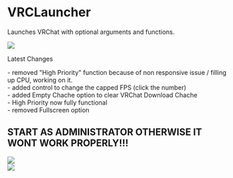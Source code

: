 <!DOCTYPE html>
<html>
   <head>
   </head>
   <body>
   <h1>VRCLauncher</h1>
   <p>Launches VRChat with optional arguments and functions.</p>
   <img src="https://user-images.githubusercontent.com/105979511/198814951-931725aa-9d88-4026-939d-fa8024ecc18b.png"></img>
   <p>Latest Changes</p>
   <p>
   - removed "High Priority" function because of non responsive issue / filling up CPU, working on it.<br/>
   - added control to change the capped FPS (click the number)<br/>
   - added Empty Chache option to clear VRChat Download Chache<br/>
   - High Priority now fully functional<br/>
   - removed Fullscreen option
   </p>
   
   <h2>START AS ADMINISTRATOR OTHERWISE IT WONT WORK PROPERLY!!!</h2>
   <img src="https://user-images.githubusercontent.com/105979511/198198758-cd98644c-31bb-46fc-afcf-f6968f867821.png"></img><br/>
   <img src="https://user-images.githubusercontent.com/105979511/198198697-cba05147-8082-4e9e-94c7-00edd659a600.png"></img><br/>
   </body>
</html>
